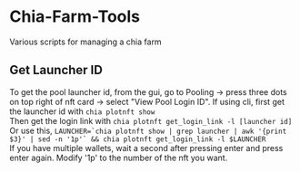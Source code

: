 # Chia-Farm-Tools
Various scripts for managing a chia farm

## Get Launcher ID
To get the pool launcher id, from the gui, go to Pooling -> press three dots on top right of nft card -> select "View Pool Login ID".
If using cli, first get the launcher id with `chia plotnft show`  
  Then get the login link with `chia plotnft get_login_link -l [launcher id]`  
  Or use this, ``LAUNCHER=`chia plotnft show | grep launcher | awk '{print $3}' | sed -n '1p'` && chia plotnft get_login_link -l $LAUNCHER``  
  If you have multiple wallets, wait a second after pressing enter and press enter again. Modify '1p' to the number of the nft you want.  
